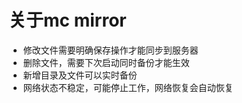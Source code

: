 
# 关于mc mirror

* 修改文件需要明确保存操作才能同步到服务器
* 删除文件，需要下次启动同时备份才能生效
* 新增目录及文件可以实时备份
* 网络状态不稳定，可能停止工作，网络恢复会自动恢复